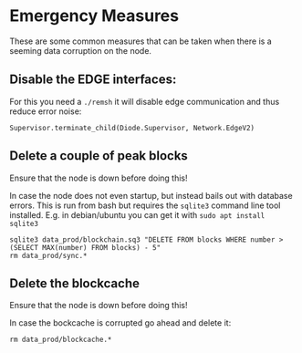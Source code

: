 # Emergency Measures

These are some common measures that can be taken when there is a seeming data corruption on the node.

## Disable the EDGE interfaces:

For this you need a `./remsh` it will disable edge communication and thus reduce error noise:

```
Supervisor.terminate_child(Diode.Supervisor, Network.EdgeV2)
```

## Delete a couple of peak blocks

Ensure that the node is down before doing this!

In case the node does not even startup, but instead bails out with database errors. This is run from bash but requires the `sqlite3` command line tool installed. E.g. in debian/ubuntu you can get it with `sudo apt install sqlite3`

```
sqlite3 data_prod/blockchain.sq3 "DELETE FROM blocks WHERE number > (SELECT MAX(number) FROM blocks) - 5"
rm data_prod/sync.*
```

## Delete the blockcache

Ensure that the node is down before doing this!

In case the bockcache is corrupted go ahead and delete it:

```
rm data_prod/blockcache.*
```